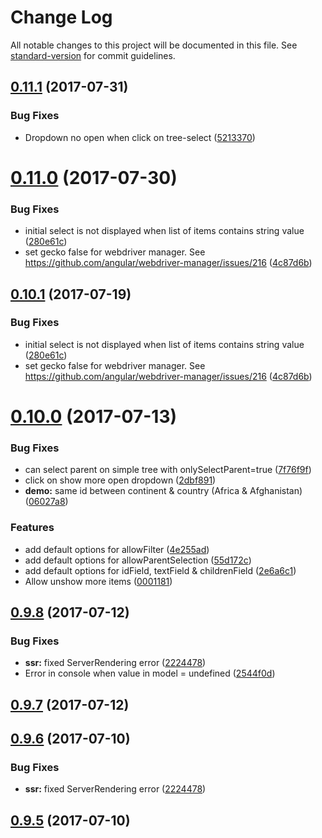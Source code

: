 # Change Log

All notable changes to this project will be documented in this file. See [standard-version](https://github.com/conventional-changelog/standard-version) for commit guidelines.

<a name="0.11.1"></a>
## [0.11.1](https://github.com/crazyht/ngx-tree-select/compare/v0.11.0...v0.11.1) (2017-07-31)


### Bug Fixes

* Dropdown no open when click on tree-select ([5213370](https://github.com/crazyht/ngx-tree-select/commit/5213370))



<a name="0.11.0"></a>
# [0.11.0](https://github.com/crazyht/ngx-tree-select/compare/v0.10.0...v0.11.0) (2017-07-30)


### Bug Fixes

* initial select is not displayed when list of items contains string value ([280e61c](https://github.com/crazyht/ngx-tree-select/commit/280e61c))
* set gecko false for webdriver manager. See https://github.com/angular/webdriver-manager/issues/216 ([4c87d6b](https://github.com/crazyht/ngx-tree-select/commit/4c87d6b))



<a name="0.10.1"></a>
## [0.10.1](https://github.com/Crazyht/crazy-select/compare/v0.10.0...v0.10.1) (2017-07-19)


### Bug Fixes

* initial select is not displayed when list of items contains string value ([280e61c](https://github.com/Crazyht/crazy-select/commit/280e61c))
* set gecko false for webdriver manager. See https://github.com/angular/webdriver-manager/issues/216 ([4c87d6b](https://github.com/Crazyht/crazy-select/commit/4c87d6b))



<a name="0.10.0"></a>
# [0.10.0](https://github.com/Crazyht/crazy-select/compare/v0.9.8...v0.10.0) (2017-07-13)


### Bug Fixes

* can select parent on simple tree with onlySelectParent=true ([7f76f9f](https://github.com/Crazyht/crazy-select/commit/7f76f9f))
* click on show more open dropdown ([2dbf891](https://github.com/Crazyht/crazy-select/commit/2dbf891))
* **demo:** same id between continent & country (Africa & Afghanistan) ([06027a8](https://github.com/Crazyht/crazy-select/commit/06027a8))


### Features

* add default options for allowFilter ([4e255ad](https://github.com/Crazyht/crazy-select/commit/4e255ad))
* add default options for allowParentSelection ([55d172c](https://github.com/Crazyht/crazy-select/commit/55d172c))
* add default options for idField, textField & childrenField ([2e6a6c1](https://github.com/Crazyht/crazy-select/commit/2e6a6c1))
* Allow unshow more items ([0001181](https://github.com/Crazyht/crazy-select/commit/0001181))



<a name="0.9.8"></a>
## [0.9.8](https://github.com/Crazyht/ngx-tree-select/compare/v0.1.5...v0.9.8) (2017-07-12)


### Bug Fixes

* **ssr:** fixed ServerRendering error  ([2224478](https://github.com/Crazyht/ngx-tree-select/commit/2224478))
* Error in console when value in model = undefined ([2544f0d](https://github.com/Crazyht/ngx-tree-select/commit/2544f0d))



<a name="0.9.7"></a>
## [0.9.7](https://github.com/Crazyht/crazy-select/compare/v0.9.6...v0.9.7) (2017-07-12)



<a name="0.9.6"></a>
## [0.9.6](https://github.com/Crazyht/crazy-select/compare/v0.9.5...v0.9.6) (2017-07-10)


### Bug Fixes

* **ssr:** fixed ServerRendering error  ([2224478](https://github.com/Crazyht/crazy-select/commit/2224478))



<a name="0.9.5"></a>
## [0.9.5](https://github.com/Crazyht/crazy-select/compare/v0.1.5...v0.9.5) (2017-07-10)

